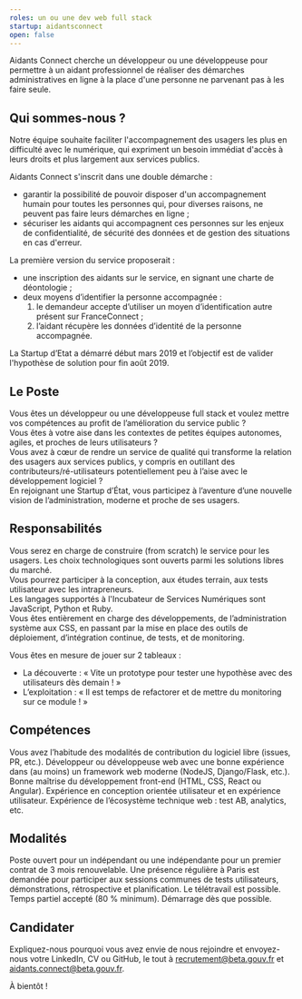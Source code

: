 ```yaml
---
roles: un ou une dev web full stack
startup: aidantsconnect
open: false
---
```


Aidants Connect cherche un développeur ou une développeuse pour permettre à un aidant professionnel de réaliser des démarches administratives en ligne à la place d'une personne ne parvenant pas à les faire seule.

<!--more-->

## Qui sommes-nous ?

Notre équipe souhaite faciliter l'accompagnement des usagers les plus en difficulté avec le numérique, qui expriment un besoin immédiat d'accès à leurs droits et plus largement aux services publics.

Aidants Connect s'inscrit dans une double démarche :

- garantir la possibilité de pouvoir disposer d'un accompagnement humain pour toutes les personnes qui, pour diverses raisons, ne peuvent pas faire leurs démarches en ligne ;
- sécuriser les aidants qui accompagnent ces personnes sur les enjeux de confidentialité, de sécurité des données et de gestion des situations en cas d'erreur.

La première version du service proposerait :

- une inscription des aidants sur le service, en signant une charte de déontologie ;
- deux moyens d’identifier la personne accompagnée :
  1. le demandeur accepte d’utiliser un moyen d’identification autre présent sur FranceConnect ;
  2. l’aidant récupère les données d’identité de la personne accompagnée.

La Startup d’Etat a démarré début mars 2019 et l’objectif est de valider l'hypothèse de solution pour fin août 2019.

## Le Poste

Vous êtes un développeur ou une développeuse full stack et voulez mettre vos compétences au profit de l’amélioration du service public ?  
Vous êtes à votre aise dans les contextes de petites équipes autonomes, agiles, et proches de leurs utilisateurs ?  
Vous avez à cœur de rendre un service de qualité qui transforme la relation des usagers aux services publics, y compris en outillant des contributeurs/ré-utilisateurs potentiellement peu à l’aise avec le développement logiciel ?  
En rejoignant une Startup d’État, vous participez à l’aventure d’une nouvelle vision de l’administration, moderne et proche de ses usagers.

## Responsabilités

Vous serez en charge de construire (from scratch) le service pour les usagers. Les choix technologiques sont ouverts parmi les solutions libres du marché.  
Vous pourrez participer à la conception, aux études terrain, aux tests utilisateur avec les intrapreneurs.  
Les langages supportés à l'Incubateur de Services Numériques sont JavaScript, Python et Ruby.  
Vous êtes entièrement en charge des développements, de l’administration système aux CSS, en passant par la mise en place des outils de déploiement, d’intégration continue, de tests, et de monitoring.

Vous êtes en mesure de jouer sur 2 tableaux :
- La découverte : « Vite un prototype pour tester une hypothèse avec des utilisateurs dès demain ! »
- L’exploitation : « Il est temps de refactorer et de mettre du monitoring sur ce module ! »

## Compétences

Vous avez l’habitude des modalités de contribution du logiciel libre (issues, PR, etc.). Développeur ou développeuse web avec une bonne expérience dans (au moins) un framework web moderne (NodeJS, Django/Flask, etc.). Bonne maîtrise du développement front-end (HTML, CSS, React ou Angular). Expérience en conception orientée utilisateur et en expérience utilisateur. Expérience de l’écosystème technique web : test AB, analytics, etc.

## Modalités

Poste ouvert pour un indépendant ou une indépendante pour un premier contrat de 3 mois renouvelable. Une présence régulière à Paris est demandée pour participer aux sessions communes de tests utilisateurs, démonstrations, rétrospective et planification. Le télétravail est possible. Temps partiel accepté (80 % minimum). Démarrage dès que possible.

## Candidater

Expliquez-nous pourquoi vous avez envie de nous rejoindre et envoyez-nous votre LinkedIn, CV ou GitHub, le tout à [recrutement@beta.gouv.fr](mailto:recrutement@beta.gouv.fr) et [aidants.connect@beta.gouv.fr](mailto:aidants.connect@beta.gouv.fr).

À bientôt !
